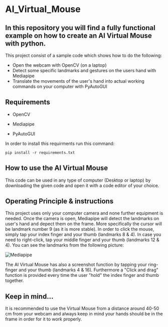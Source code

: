 # AI_Virtual_Mouse

## In this repository you will find a fully functional example on how to create an AI Virtual Mouse with python.

This project consist of a sample code which shows how to do the following:

* Open the webcam with OpenCV (on a laptop)
* Detect some specific landmarks and gestures on the users hand with Mediapipe
* Translate the movements of the user's hand into actual working commands on your computer with PyAutoGUI 

## Requirements

* OpenCV

* Mediapipe

* PyAutoGUI

In order to install this requirments run this command:

```pip install -r requirements.txt```

## How to use the AI Virtual Mouse

This code can be used in any type of computer (Desktop or laptop) by downloading the given code and open it with a code editor of your choice.

## Operating Principle & instructions

This project uses only your computer camera and none further equipment is needed. Once the camera is open, Mediapipe will detect the landmarks on user's hand and depect them on the frame. More specifically the cursor will be landmark number 9 (as it is more stable). In order to click the mouse, simply tap your index finger and your thumb (landmarks 8 & 4). In case you need to right-click, tap your middle finger and your thumb (landmarks 12 & 4). You can see the landmarks from the following picture:   


![Mediapipe](https://mediapipe.dev/images/mobile/hand_landmarks.png)

The AI Virtual Mouse has also a screenshot function by tapping your ring-finger and your thumb (landmarks 4 & 16). Furthermore a "Click and drag" function is provided every time the user "hold" the index finger and thumb together.


## Keep in mind... 
It is recommended to use the Virtual Mouse from a distance around 40-50 cm from your webcam and always keep in mind your hands should be in the frame in order for it to work properly.
